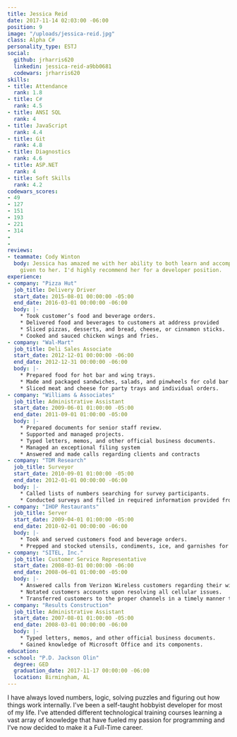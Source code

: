 ```yaml
---
title: Jessica Reid
date: 2017-11-14 02:03:00 -06:00
position: 9
image: "/uploads/jessica-reid.jpg"
class: Alpha C#
personality_type: ESTJ
social:
  github: jrharris620
  linkedin: jessica-reid-a9bb0681
  codewars: jrharris620
skills:
- title: Attendance
  rank: 1.8
- title: C#
  rank: 4.5
- title: ANSI SQL
  rank: 4
- title: JavaScript
  rank: 4.4
- title: Git
  rank: 4.8
- title: Diagnostics
  rank: 4.6
- title: ASP.NET
  rank: 4
- title: Soft Skills
  rank: 4.2
codewars_scores:
- 49
- 127
- 151
- 193
- 221
- 314
- 
- 
reviews:
- teammate: Cody Winton
  body: Jessica has amazed me with her ability to both learn and accomplish any task
    given to her. I'd highly recommend her for a developer position.
experience:
- company: "​Pizza​ ​Hut​"
  job_title: Delivery​ ​Driver
  start_date: 2015-08-01 00:00:00 -05:00
  end_date: 2016-03-01 00:00:00 -06:00
  body: |-
    * Took customer’s food and beverage orders.
    * Delivered food and beverages to customers at address provided
    * Sliced pizzas, desserts, and bread, cheese, or cinnamon sticks.
    * Cooked and sauced chicken wings and fries.
- company: "​Wal-Mart​"
  job_title: Deli​ ​Sales​ ​Associate
  start_date: 2012-12-01 00:00:00 -06:00
  end_date: 2012-12-31 00:00:00 -06:00
  body: |-
    * Prepared food for hot bar and wing trays.
    * Made and packaged sandwiches, salads, and pinwheels for cold bar and sandwich trays.
    * Sliced meat and cheese for party trays and individual orders.
- company: "​Williams​ ​&​ ​Associates​"
  job_title: Administrative Assistant
  start_date: 2009-06-01 01:00:00 -05:00
  end_date: 2011-09-01 01:00:00 -05:00
  body: |-
    * Prepared documents for senior staff review.
    * Supported and managed projects.
    * Typed letters, memos, and other official business documents.
    * Managed an exceptional filing system
    * Answered and made calls regarding clients and contracts
- company: "​TDM​ ​Research​"
  job_title: Surveyor
  start_date: 2010-09-01 01:00:00 -05:00
  end_date: 2012-01-01 00:00:00 -06:00
  body: |-
    * Called lists of numbers searching for survey participants.
    * Conducted surveys and filled in required information provided from various participants.
- company: "​IHOP​ ​Restaurants​"
  job_title: Server
  start_date: 2009-04-01 01:00:00 -05:00
  end_date: 2010-02-01 00:00:00 -06:00
  body: |-
    * Took and served customers food and beverage orders.
    * Prepped and stocked utensils, condiments, ice, and garnishes for next shift.
- company: "​SITEL,​ ​Inc.​"
  job_title: Customer Service Representative
  start_date: 2008-03-01 00:00:00 -06:00
  end_date: 2008-06-01 01:00:00 -05:00
  body: |-
    * Answered calls from Verizon Wireless customers regarding their wireless devices.
    * Notated customers accounts upon resolving all cellular issues.
    * Transferred customers to the proper channels in a timely manner to help resolve the cellular they are calling about.
- company: "​Results​ ​Construction​"
  job_title: Administrative Assistant
  start_date: 2007-08-01 01:00:00 -05:00
  end_date: 2008-03-01 00:00:00 -06:00
  body: |-
    * Typed letters, memos, and other official business documents.
    * Gained knowledge of Microsoft Office and its components.
education:
- school: "​P.D.​ ​Jackson​ ​Olin​"
  degree: GED
  graduation_date: 2017-11-17 00:00:00 -06:00
  location: Birmingham, AL
---
```


I have always loved numbers, logic, solving puzzles and figuring out how things work internally. I’ve been a self-taught hobbyist developer for most of my life. I’ve attended different technological training courses learning a vast array of knowledge that have fueled my passion for programming and I’ve now decided
to make it a Full-Time career.